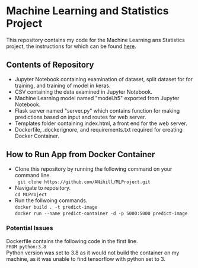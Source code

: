 # Machine Learning and Statistics Project

This repository contains my code for the Machine Learning ans Statistics project, the instructions for which can be found [here](https://learnonline.gmit.ie/mod/url/view.php?id=104063). 

## Contents of Repository
 - Jupyter Notebook containing examination of dataset, split dataset for for training, and training of model in keras.
 - CSV containing the data examined in Jupyter Notebook.
 - Machine Learning model named "model.h5" exported from Jupyter Notebook.
 - Flask server named "server.py" which contains function for making predictions based on input and routes for web server.
 - Templates folder containing index.html, a front end for the web server.
 - Dockerfile, .dockerignore, and requirements.txt required for creating Docker Container.
 
 ## How to Run App from Docker Container
 - Clone this repository by running the following command on your command line.\
 ``` git clone https://github.com/ANihill/MLProject.git```
 - Navigate to repository.\
 ```cd MLProject```
 - Run the follwoing commands.\
 ```docker build . -t predict-image```\
 ```docker run --name predict-container -d -p 5000:5000 predict-image```
 
 ### Potential Issues
 Dockerfile contains the following code in the first line.\
 ```FROM python:3.8```\
 Python version was set to 3.8 as it would not build the container on my machine, as it was unable to find tensorflow with python set to 3.
